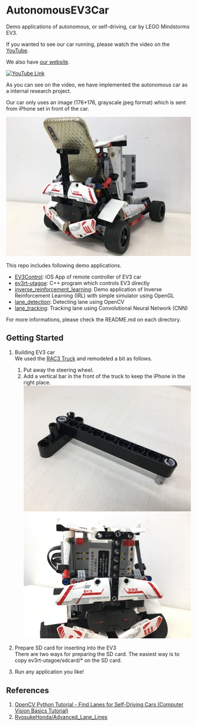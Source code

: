 # AutonomousEV3Car
Demo applications of autonomous, or self-driving, car by LEGO Mindstorms EV3.

If you wanted to see our car running, please watch the video on the [YouTube](https://www.youtube.com/watch?v=nMtCHrGf0yg&feature=youtu.be).

We also have [our website](http://www.utagoe.com/jp/legoev3.html).

[![YouTube Link](https://img.youtube.com/vi/nMtCHrGf0yg/0.jpg)](https://www.youtube.com/watch?v=nMtCHrGf0yg&feature=youtu.be)

As you can see on the video, we have implemented the autonomous car as a internal research project.

Our car only uses an image (176*176, grayscale jpeg format) which is sent from iPhone set in front of the car.

![EV3 car](https://raw.githubusercontent.com/utagoeinc/AutonomousEV3Car/images/EV3car_image.jpg)

This repo includes following demo applications.
- [EV3Control](https://github.com/utagoeinc/AutonomousEV3Car/tree/master/EV3Control): iOS App of remote controller of EV3 car
- [ev3rt-utagoe](https://github.com/utagoeinc/AutonomousEV3Car/tree/master/ev3rt-utagoe): C++ program which controls EV3 directly
- [inverse_reinforcement_learning](https://github.com/utagoeinc/AutonomousEV3Car/tree/master/inverse_reinforcement_learning): Demo application of Inverse Reinforcement Learning (IRL) with simple simulator using OpenGL
- [lane_detection](https://github.com/utagoeinc/AutonomousEV3Car/tree/master/lane_detection): Detecting lane using OpenCV
- [lane_tracking](https://github.com/utagoeinc/AutonomousEV3Car/tree/master/lane_tracking): Tracking lane using Convolutional Neural Network (CNN)

For more informations, please check the README.md on each directory.


## Getting Started
1. Building EV3 car  
  We used the [RAC3 Truck](https://www.lego.com/en-us/mindstorms/build-a-robot/rac3-truck) and remodeled a bit as follows.
    1. Put away the steering wheel.
    1. Add a vertical bar in the front of the truck to keep the iPhone in the right place.
    ![Parts added](https://raw.githubusercontent.com/utagoeinc/AutonomousEV3Car/images/added_parts.jpg)
    ![customized EV3](https://raw.githubusercontent.com/utagoeinc/AutonomousEV3Car/images/customized_EV3_image.jpg)

1. Prepare SD card for inserting into the EV3  
  There are two ways for preparing the SD card. The easiest way is to copy ev3rt-utagoe/sdcard/* on the SD card.

1. Run any application you like!


## References
1. [OpenCV Python Tutorial - Find Lanes for Self-Driving Cars (Computer Vision Basics Tutorial)](https://www.youtube.com/watch?v=eLTLtUVuuy4)
1. [RyosukeHonda/Advanced_Lane_Lines](https://github.com/RyosukeHonda/Advanced_Lane_Lines)
